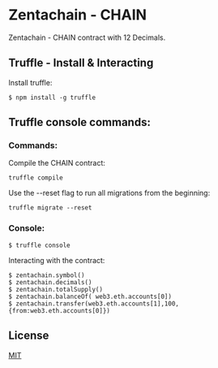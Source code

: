 # Zentachain - CHAIN

Zentachain - CHAIN contract with 12 Decimals.

## Truffle - Install & Interacting
Install truffle:

````
$ npm install -g truffle
````

## Truffle console commands:

### Commands:

Compile the CHAIN contract:
````
truffle compile
````
Use the --reset flag to run all migrations from the beginning:
````
truffle migrate --reset
````

### Console:

````
$ truffle console
````
Interacting with the contract:
````
$ zentachain.symbol()
$ zentachain.decimals()
$ zentachain.totalSupply()
$ zentachain.balanceOf( web3.eth.accounts[0])
$ zentachain.transfer(web3.eth.accounts[1],100,{from:web3.eth.accounts[0]})
````

## License

[MIT](https://github.com/ZentaChain/CHAIN-Token/blob/main/LICENSE)
